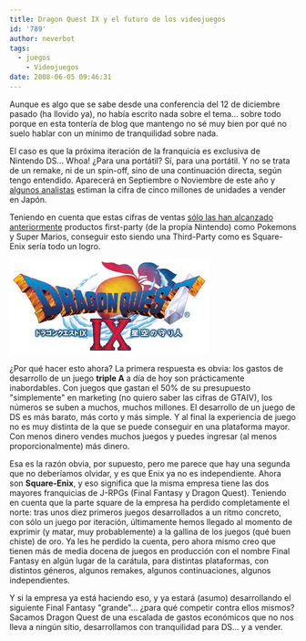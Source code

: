 ```yaml
---
title: Dragon Quest IX y el futuro de los videojuegos
id: '789'
author: neverbot
tags:
  - juegos
    - Videojuegos
date: 2008-06-05 09:46:31
---
```


Aunque es algo que se sabe desde una conferencia del 12 de diciembre pasado (ha llovido ya), no había escrito nada sobre el tema... sobre todo porque en esta tontería de blog que mantengo no sé muy bien por qué no suelo hablar con un mínimo de tranquilidad sobre nada.

El caso es que la próxima iteración de la franquicia es exclusiva de Nintendo DS... Whoa! ¿Para una portátil? Sí, para una portátil. Y no se trata de un remake, ni de un spin-off, sino de una continuación directa, según tengo entendido. Aparecerá en Septiembre o Noviembre de este año y [algunos analistas](http://www.bloomberg.com/apps/news?pid=email_en&refer=asia&sid=a2Dv8ZS0zIbc) estiman la cifra de cinco millones de unidades a vender en Japón.

Teniendo en cuenta que estas cifras de ventas [sólo las han alcanzado anteriormente](http://www.dsfanboy.com/2008/06/03/analyst-dragon-quest-ix-to-sell-5-million-in-japan/) productos first-party (de la propia Nintendo) como Pokemons y Super Marios, conseguir esto siendo una Third-Party como es Square-Enix sería todo un logro.

![Dragon Quest IX](./dragon-quest-ix-y-el-futuro-de-los-videojuegos/dragon_quest_ix_logo.jpg "Dragon Quest IX Logo")

¿Por qué hacer esto ahora? La primera respuesta es obvia: los gastos de desarrollo de un juego **triple A** a día de hoy son prácticamente inabordables. Con juegos que gastan el 50% de su presupuesto "simplemente" en marketing (no quiero saber las cifras de GTAIV), los números se suben a muchos, muchos millones. El desarrollo de un juego de DS es más barato, más corto y más simple. Y al final la experiencia de juego no es muy distinta de la que se puede conseguir en una plataforma mayor. Con menos dinero vendes muchos juegos y puedes ingresar (al menos proporcionalmente) más dinero.

Esa es la razón obvia, por supuesto, pero me parece que hay una segunda que no deberíamos olvidar, y es que Enix ya no es independiente. Ahora son **Square-Enix**, y eso significa que la misma empresa tiene las dos mayores franquicias de J-RPGs (Final Fantasy y Dragon Quest). Teniendo en cuenta que la parte square de la empresa ha perdido completamente el norte: tras unos diez primeros juegos desarrollados a un ritmo concreto, con sólo un juego por iteración, últimamente hemos llegado al momento de exprimir (y matar, muy probablemente) a la gallina de los juegos (qué buen chiste) de oro. Ya les he perdido la cuenta, pero ahora mismo creo que tienen más de media docena de juegos en producción con el nombre Final Fantasy en algún lugar de la carátula, para distintas plataformas, con distintos géneros, algunos remakes, algunos continuaciones, algunos independientes.

Y si la empresa ya está haciendo eso, y ya estará (asumo) desarrollando el siguiente Final Fantasy "grande"... ¿para qué competir contra ellos mismos? Sacamos Dragon Quest de una escalada de gastos económicos que no nos lleva a ningún sitio, desarrollamos con tranquilidad para DS... y a vender.
